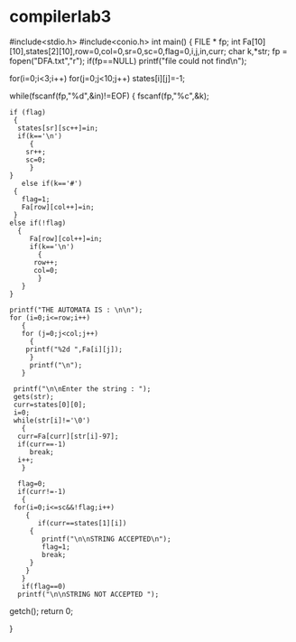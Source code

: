 # compilerlab3
#include<stdio.h>
#include<conio.h>
int main()
{
  FILE * fp;
  int Fa[10][10],states[2][10],row=0,col=0,sr=0,sc=0,flag=0,i,j,in,curr;
  char k,*str;
  fp = fopen("DFA.txt","r");
  if(fp==NULL)
  printf("file could not find\n");

  for(i=0;i<3;i++)
    for(j=0;j<10;j++)
      states[i][j]=-1;

  while(fscanf(fp,"%d",&in)!=EOF)
    {
       fscanf(fp,"%c",&k);

    if (flag)
     {
      states[sr][sc++]=in;
      if(k=='\n')
         {
        sr++;
        sc=0;
         }
    }
       else if(k=='#')
     {
       flag=1;
       Fa[row][col++]=in;
     }
    else if(!flag)
      {
         Fa[row][col++]=in;
         if(k=='\n')
           {
          row++;
          col=0;
           }
       }
    }

    printf("THE AUTOMATA IS : \n\n");
    for (i=0;i<=row;i++)
       {
       for (j=0;j<col;j++)
         {
        printf("%2d ",Fa[i][j]);
         }
         printf("\n");
       }

     printf("\n\nEnter the string : ");
     gets(str);
     curr=states[0][0];
     i=0;
     while(str[i]!='\0')
       {
      curr=Fa[curr][str[i]-97];
      if(curr==-1)
         break;
      i++;
       }

      flag=0;
      if(curr!=-1)
       {
     for(i=0;i<=sc&&!flag;i++)
        {
           if(curr==states[1][i])
         {
            printf("\n\nSTRING ACCEPTED\n");
            flag=1;
            break;
         }
        }
       }
       if(flag==0)
      printf("\n\nSTRING NOT ACCEPTED ");
  getch();
  return 0;

}
